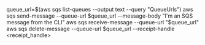 queue_url=$(aws sqs list-queues --output text --query "QueueUrls")
aws sqs send-message --queue-url $queue_url --message-body "I'm an SQS message from the CLI"
aws sqs receive-message --queue-url "$queue_url"
aws sqs delete-message --queue-url $queue_url --receipt-handle <receipt_handle>
